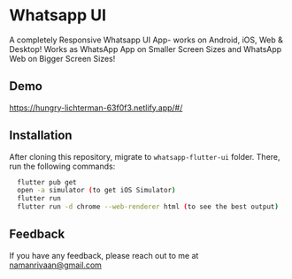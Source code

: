 
# Whatsapp UI

A completely Responsive Whatsapp UI App- works on Android, iOS, Web & Desktop! Works as WhatsApp App on Smaller Screen Sizes and WhatsApp Web on Bigger Screen Sizes!



## Demo
https://hungry-lichterman-63f0f3.netlify.app/#/

## Installation
After cloning this repository, migrate to ```whatsapp-flutter-ui``` folder. There, run the following commands:
```bash
  flutter pub get
  open -a simulator (to get iOS Simulator)
  flutter run
  flutter run -d chrome --web-renderer html (to see the best output)
```
    
## Feedback

If you have any feedback, please reach out to me at namanrivaan@gmail.com
